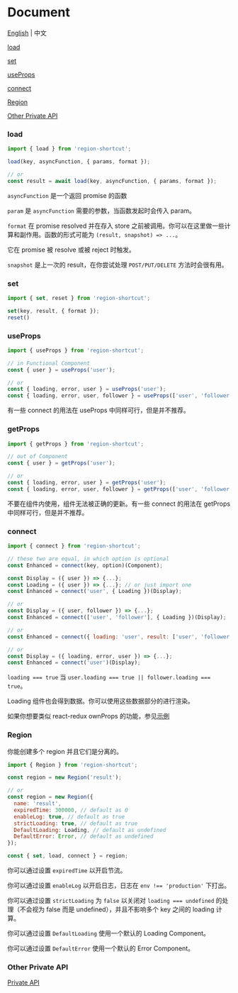 # Document

[English](https://github.com/regionjs/region-core/blob/master/docs/Document.md) | 中文

[load](#load)

[set](#set)

[useProps](#useProps)

[connect](#connect)

[Region](#Region)

[Other Private API](https://github.com/regionjs/region-core/blob/master/docs/PrivateAPI-zh_CN.md)

### load

```javascript
import { load } from 'region-shortcut';

load(key, asyncFunction, { params, format });

// or
const result = await load(key, asyncFunction, { params, format });
```

`asyncFunction` 是一个返回 promise 的函数

`param` 是 `asyncFunction` 需要的参数，当函数发起时会传入 param。

`format` 在 promise resolved 并在存入 store 之前被调用。你可以在这里做一些计算和副作用。函数的形式可能为 `(result, snapshot) => ...`。

它在 promise 被 resolve 或被 reject 时触发。

`snapshot` 是上一次的 result，在你尝试处理 `POST/PUT/DELETE` 方法时会很有用。

### set

```javascript
import { set, reset } from 'region-shortcut';

set(key, result, { format });
reset()
```

### useProps

```javascript
import { useProps } from 'region-shortcut';

// in Functional Component
const { user } = useProps('user');

// or
const { loading, error, user } = useProps('user');
const { loading, error, user, follower } = useProps(['user', 'follower']);
```

有一些 connect 的用法在 useProps 中同样可行，但是并不推荐。

### getProps

```javascript
import { getProps } from 'region-shortcut';

// out of Component
const { user } = getProps('user');

// or
const { loading, error, user } = getProps('user');
const { loading, error, user, follower } = getProps(['user', 'follower']);
```

不要在组件内使用，组件无法被正确的更新。有一些 connect 的用法在 getProps 中同样可行，但是并不推荐。

### connect

```javascript
import { connect } from 'region-shortcut';

// these two are equal, in which option is optional
const Enhanced = connect(key, option)(Component);

const Display = ({ user }) => {...};
const Loading = ({ user }) => {...}; // or just import one
const Enhanced = connect('user', { Loading })(Display);

// or
const Display = ({ user, follower }) => {...};
const Enhanced = connect(['user', 'follower'], { Loading })(Display);

// or
const Enhanced = connect({ loading: 'user', result: ['user', 'follower'] }, { Loading })(Display);

// or
const Display = ({ loading, error, user }) => {...};
const Enhanced = connect('user')(Display);
```

`loading === true` 当 `user.loading === true || follower.loading === true`。

Loading 组件也会得到数据。你可以使用这些数据部分的进行渲染。

如果你想要类似 react-redux ownProps 的功能，参见[示例](https://github.com/regionjs/region-core/blob/master/example/src/Selector/index.jsx)

### Region

你能创建多个 region 并且它们是分离的。

```javascript
import { Region } from 'region-shortcut';

const region = new Region('result');

// or
const region = new Region({
  name: 'result',
  expiredTime: 300000, // default as 0
  enableLog: true, // default as true
  strictLoading: true, // default as true
  DefaultLoading: Loading, // default as undefined
  DefaultError: Error, // default as undefined
});

const { set, load, connect } = region;
```

你可以通过设置 `expiredTime` 以开启节流。

你可以通过设置 `enableLog` 以开启日志，日志在 `env !== 'production'` 下打出。

你可以通过设置 `strictLoading` 为 `false` 以关闭对 `loading === undefined` 的处理（不会视为 false 而是 undefined），并且不影响多个 key 之间的 loading 计算。

你可以通过设置 `DefaultLoading` 使用一个默认的 Loading Component。

你可以通过设置 `DefaultError` 使用一个默认的 Error Component。

### Other Private API

[Private API](https://github.com/regionjs/region-core/blob/master/docs/PrivateAPI-zh_CN.md)
